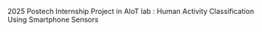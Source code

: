 2025 Postech Internship Project in AIoT lab
: Human Activity Classification Using Smartphone Sensors
